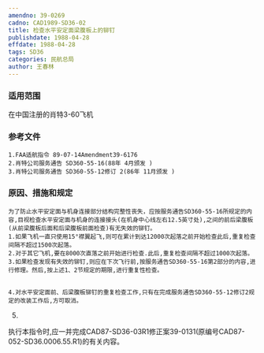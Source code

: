 ```yaml
---
amendno: 39-0269  
cadno: CAD1989-SD36-02  
title: 检查水平安定面梁腹板上的铆钉  
publishdate: 1988-04-28  
effdate: 1988-04-28  
tags: SD36  
categories: 民航总局  
author: 王春林  
---
```

  
### 适用范围  
在中国注册的肖特3-60飞机  
  
<!--more-->  
### 参考文件  
    1.FAA适航指令 89-07-14Amendment39-6176  
    2.肖特公司服务通告 SD360-55-16(88年 4月颁发 )  
    3.肖特公司服务通告 SD360-55-12修订 2(86年 11月颁发 )  
  
### 原因、措施和规定  
    为了防止水平安定面与机身连接部分结构完整性丧失，应按服务通告SD360-55-16所规定的内容,目视检查水平安定面与机身的连接接头(在机身中心线左右12.5英寸处),之间的前后梁腹板(从前梁腹板后面和后梁腹板前面检查)有无失效的铆钉。  
    1.如果飞机一直只使用15°襟翼起飞,则可在累计到达12000次起落之前开始检查此后,重复检查间隔不超过1500次起落。  
    2.对于其它飞机,要在8000次直落之前开始进行检查.此后,重复检查间隔不超过1000次起落。  
    3.如果检查发现有失效的铆钉,则应在下次飞行前,按服务通告SD360-55-16第2部分的内容,进行修理。然后,按上述1、2节规定的期限,进行重复性检查。  
  
  
    4.对水平安定面前、后梁腹板铆钉的重复检查工作,只有在完成服务通告SD360-55-12修订2规定的改装工作后,方可取消。  
5.  
执行本指令时,应一并完成CAD87-SD36-03R1修正案39-0131(原编号CAD87-052-SD36.0006.55.R1)的有关内容。  
  
